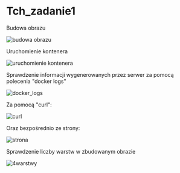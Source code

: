 # Tch_zadanie1

Budowa obrazu

![budowa obrazu](https://github.com/Manotiwak/Tch_zadanie1/assets/129669781/d88c0b17-f76e-4c58-afed-c8ca7eb55b36)


Uruchomienie kontenera

![uruchomienie kontenera](https://github.com/Manotiwak/Tch_zadanie1/assets/129669781/f0a8f1c8-b212-44ef-a7ac-8fd1830d29bd)


Sprawdzenie informacji wygenerowanych przez serwer za pomocą polecenia "docker logs"

![docker_logs](https://github.com/Manotiwak/Tch_zadanie1/assets/129669781/95132db2-c743-4d5d-88d9-3aa7c656a71e)


Za pomocą "curl":

![curl](https://github.com/Manotiwak/Tch_zadanie1/assets/129669781/e4190441-eed5-4117-bcfb-7bbef3133a2c)


Oraz bezpośrednio ze strony:

![strona](https://github.com/Manotiwak/Tch_zadanie1/assets/129669781/c87a5f00-ec6d-45b5-8243-90aed5552219)


Sprawdzenie liczby warstw w zbudowanym obrazie

![4warstwy](https://github.com/Manotiwak/Tch_zadanie1/assets/129669781/a1fc37d4-a576-4fba-b9e5-bb9fd9f515b6)
